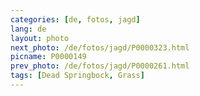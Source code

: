 ```yaml
---
categories: [de, fotos, jagd]
lang: de
layout: photo
next_photo: /de/fotos/jagd/P0000323.html
picname: P0000149
prev_photo: /de/fotos/jagd/P0000261.html
tags: [Dead Springbock, Grass]
---
```

